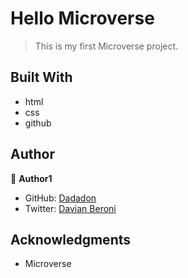 # Hello Microverse

> This is my first Microverse project.

## Built With

- html
- css
- github

## Author
👤 **Author1**

- GitHub: [Dadadon](https://github.com/dadadon)
- Twitter: [Davian Beroni](https://twitter.com/davianberoni)

## Acknowledgments

- Microverse